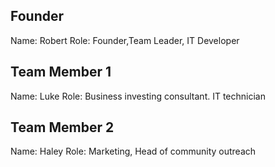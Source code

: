 ## Founder

Name: Robert
Role: Founder,Team Leader, IT Developer

## Team Member 1

Name: Luke
Role: Business investing consultant. IT technician 

## Team Member 2

Name: Haley
Role: Marketing, Head of community outreach 


